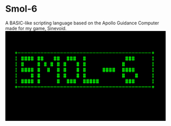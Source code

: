 # Smol-6
A BASIC-like scripting language based on the Apollo Guidance Computer made for my game, Sinevoid.
<br>
<img src="logo.png">

